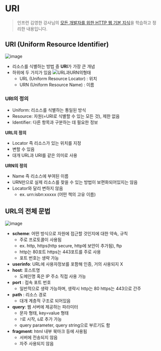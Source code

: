 # URI
> 인프런 김영한 강사님의 [모든 개발자를 위한 HTTP 웹 기본 지식](https://www.inflearn.com/course/http-%EC%9B%B9-%EB%84%A4%ED%8A%B8%EC%9B%8C%ED%81%AC#)을 학습하고 정리한 내용입니다.

## URI (Uniform Resource Identifier)
![image](https://github.com/makepin2r/TIL/assets/39889583/9a6b1077-05c7-42f3-bd3c-7c3a19218293)
- 리소스를 식별하는 방법 중 **URI**가 가장 큰 개념
- 하위에 두 가지가 있음
  ![URL과URN의형태](https://github.com/makepin2r/TIL/assets/39889583/6f924894-e984-4bfe-8d3e-9af34b8a899b)
  - URL (Uniform Resource Locator) : 위치
  - URN (Uniform Resource Name) : 이름

### URI의 정의
- Uniform: 리소스를 식별하는 통일된 방식
- Resource: 자원(=URI로 식별할 수 있는 모든 것), 제한 없음
- Identifier: 다른 항목과 구분하는 데 필요한 정보

**URL의 정의**  
- Locator 즉 리소스가 있는 위치를 지정
- 변할 수 있음
- 대개 URL과 URI를 같은 의미로 사용

**URN의 정의**  
- Name 즉 리소스에 부여된 이름
- URN만으로 실제 리소스를 찾을 수 있는 방법이 보편화되어있지는 않음
- Locator와 달리 변하지 않음
  - ex. urn:isbn:xxxxx (어떤 책의 고유 이름)

## URL의 전체 문법
![image](https://github.com/makepin2r/TIL/assets/39889583/c0d7473c-aa8d-46d4-b078-266f03453f1d)
- **scheme**: 어떤 방식으로 자원에 접근할 것인지에 대한 약속, 규칙
  - 주로 프로토콜이 사용됨
  - ex. http, https(http secure, http에 보안이 추가됨), ftp
  - http는 80포트 https는 443포트를 주로 사용
  - 포트 번호는 생략 가능
- **userinfo**: URL에 사용자정보를 포함해 인증, 거의 사용되지 X
- **host**: 호스트명
  - 도메인명 혹은 IP 주소 직접 사용 가능
- **port** : 접속 포트 번호
  - 일반적으로 생략 가능하며, 생략시 http는 80 https는 443으로 간주
- **path** : 리소스 경로
  - 대개 계층적 구조로 되어있음
- **query**: 웹 서버에 제공하는 파라미터
  - 문자 형태, key=value 형태
  - `?`로 시작, `&`로 추가 가능
  - query parameter, query string으로 부르기도 함
- **fragment**: html 내부 북마크 등에 사용됨
  - 서버에 전송되지 않음
  - 자주 사용되지 않음
